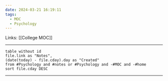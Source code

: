 ```yaml
---
date: 2024-03-21 16:19:11
tags:
  - MOC
  - Psychology
---
```

Links: [[College MOC]]

---
```dataview
table without id
file.link as "Notes",
(date(today) - file.cday).day as "Created"
from #Psychology and #notes or #Psychology and -#MOC and -#home
sort file.cday DESC
```



---

